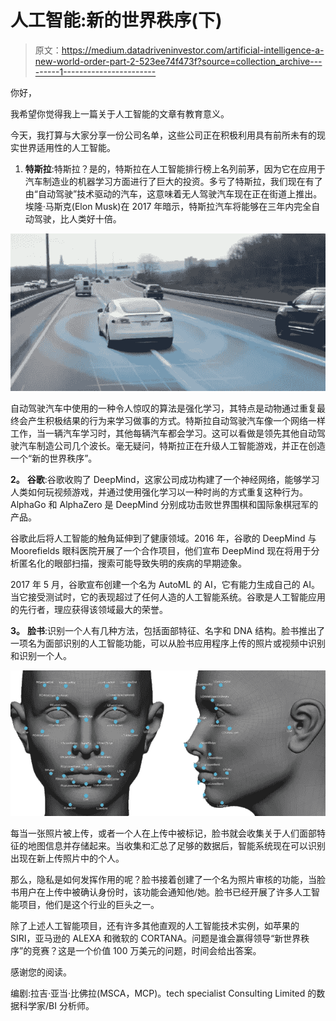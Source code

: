 # 人工智能:新的世界秩序(下)

> 原文：<https://medium.datadriveninvestor.com/artificial-intelligence-a-new-world-order-part-2-523ee74f473f?source=collection_archive---------1----------------------->

你好，

我希望你觉得我上一篇关于人工智能的文章有教育意义。

今天，我打算与大家分享一份公司名单，这些公司正在积极利用具有前所未有的现实世界适用性的人工智能。

1.  **特斯拉**:特斯拉？是的，特斯拉在人工智能排行榜上名列前茅，因为它在应用于汽车制造业的机器学习方面进行了巨大的投资。多亏了特斯拉，我们现在有了由“自动驾驶”技术驱动的汽车，这意味着无人驾驶汽车现在正在街道上推出。埃隆·马斯克(Elon Musk)在 2017 年暗示，特斯拉汽车将能够在三年内完全自动驾驶，比人类好十倍。

![](img/abed924fb489a23f2c16ec5ee00ae280.png)

自动驾驶汽车中使用的一种令人惊叹的算法是强化学习，其特点是动物通过重复最终会产生积极结果的行为来学习做事的方式。特斯拉自动驾驶汽车像一个网络一样工作，当一辆汽车学习时，其他每辆汽车都会学习。这可以看做是领先其他自动驾驶汽车制造公司几个波长。毫无疑问，特斯拉正在升级人工智能游戏，并正在创造一个“新的世界秩序”。

**2。** **谷歌**:谷歌收购了 DeepMind，这家公司成功构建了一个神经网络，能够学习人类如何玩视频游戏，并通过使用强化学习以一种时尚的方式重复这种行为。AlphaGo 和 AlphaZero 是 DeepMind 分别成功击败世界围棋和国际象棋冠军的产品。

谷歌此后将人工智能的触角延伸到了健康领域。2016 年，谷歌的 DeepMind 与 Moorefields 眼科医院开展了一个合作项目，他们宣布 DeepMind 现在将用于分析匿名化的眼部扫描，搜索可能导致失明的疾病的早期迹象。

2017 年 5 月，谷歌宣布创建一个名为 AutoML 的 AI，它有能力生成自己的 AI。当它接受测试时，它的表现超过了任何人造的人工智能系统。谷歌是人工智能应用的先行者，理应获得该领域最大的荣誉。

**3。** **脸书**:识别一个人有几种方法，包括面部特征、名字和 DNA 结构。脸书推出了一项名为面部识别的人工智能功能，可以从脸书应用程序上传的照片或视频中识别和识别一个人。

![](img/02ed8a044a98d566da969cfd1461e30b.png)

每当一张照片被上传，或者一个人在上传中被标记，脸书就会收集关于人们面部特征的地图信息并存储起来。当收集和汇总了足够的数据后，智能系统现在可以识别出现在新上传照片中的个人。

那么，隐私是如何发挥作用的呢？脸书接着创建了一个名为照片审核的功能，当脸书用户在上传中被确认身份时，该功能会通知他/她。脸书已经开展了许多人工智能项目，他们是这个行业的巨头之一。

除了上述人工智能项目，还有许多其他直观的人工智能技术实例，如苹果的 SIRI，亚马逊的 ALEXA 和微软的 CORTANA。问题是谁会赢得领导“新世界秩序”的竞赛？这是一个价值 100 万美元的问题，时间会给出答案。

感谢您的阅读。

编剧:拉吉·亚当·比佛拉(MSCA，MCP)。tech specialist Consulting Limited 的数据科学家/BI 分析师。